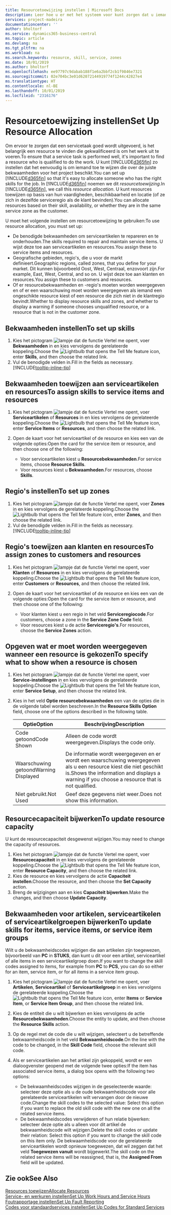 ```yaml
---
title: Resourcetoewijzing instellen | Microsoft Docs
description: Leer hoe u er met het systeem voor kunt zorgen dat u iemand toewijst die over de vereiste vaardigheden beschikt om een service te bieden.
services: project-madeira
documentationcenter: ''
author: bholtorf
ms.service: dynamics365-business-central
ms.topic: article
ms.devlang: na
ms.tgt_pltfrm: na
ms.workload: na
ms.search.keywords: resource, skill, service, zones
ms.date: 10/01/2019
ms.author: bholtorf
ms.openlocfilehash: ee97797c9dabab188f1e6a2bbf2cb1f9846e7321
ms.sourcegitcommit: 02e704bc3e01d62072144919774f1244c42827e4
ms.translationtype: HT
ms.contentlocale: nl-BE
ms.lasthandoff: 10/01/2019
ms.locfileid: "2316176"
---
```

# <a name="set-up-resource-allocation"></a><span data-ttu-id="876bb-103">Resourcetoewijzing instellen</span><span class="sxs-lookup"><span data-stu-id="876bb-103">Set Up Resource Allocation</span></span>
<span data-ttu-id="876bb-104">Om ervoor te zorgen dat een servicetaak goed wordt uitgevoerd, is het belangrijk een resource te vinden die gekwalificeerd is om het werk uit te voeren.</span><span class="sxs-lookup"><span data-stu-id="876bb-104">To ensure that a service task is performed well, it's important to find a resource who is qualified to do the work.</span></span> <span data-ttu-id="876bb-105">U kunt [!INCLUDE[d365fin](includes/d365fin_md.md)] zo instellen dat het eenvoudig is om iemand toe te wijzen die over de juiste bekwaamheden voor het project beschikt.</span><span class="sxs-lookup"><span data-stu-id="876bb-105">You can set up [!INCLUDE[d365fin](includes/d365fin_md.md)] so that it's easy to allocate someone who has the right skills for the job.</span></span> <span data-ttu-id="876bb-106">In [!INCLUDE[d365fin](includes/d365fin_md.md)] noemen we dit _resourcetoewijzing_.</span><span class="sxs-lookup"><span data-stu-id="876bb-106">In [!INCLUDE[d365fin](includes/d365fin_md.md)], we call this _resource allocation_.</span></span> <span data-ttu-id="876bb-107">U kunt resources toewijzen op basis van hun vaardigheden, beschikbaarheid en locatie (of ze zich in dezelfde serviceregio als de klant bevinden).</span><span class="sxs-lookup"><span data-stu-id="876bb-107">You can allocate resources based on their skill, availability, or whether they are in the same service zone as the customer.</span></span> 

<span data-ttu-id="876bb-108">U moet het volgende instellen om resourcetoewijzing te gebruiken:</span><span class="sxs-lookup"><span data-stu-id="876bb-108">To use resource allocation, you must set up:</span></span>  
  
* <span data-ttu-id="876bb-109">De benodigde bekwaamheden om serviceartikelen te repareren en te onderhouden.</span><span class="sxs-lookup"><span data-stu-id="876bb-109">The skills required to repair and maintain service items.</span></span> <span data-ttu-id="876bb-110">U wijst deze toe aan serviceartikelen en resources.</span><span class="sxs-lookup"><span data-stu-id="876bb-110">You assign these to service items and resources.</span></span>  
* <span data-ttu-id="876bb-111">Geografische gebieden, regio's, die u voor de markt definieert.</span><span class="sxs-lookup"><span data-stu-id="876bb-111">Geographic regions, called zones, that you define for your market.</span></span> <span data-ttu-id="876bb-112">Dit kunnen bijvoorbeeld Oost, West, Centraal, enzovoort zijn.</span><span class="sxs-lookup"><span data-stu-id="876bb-112">For example, East, West, Central, and so on.</span></span> <span data-ttu-id="876bb-113">U wijst deze toe aan klanten en resources.</span><span class="sxs-lookup"><span data-stu-id="876bb-113">You assign these to customers and resources.</span></span>  
* <span data-ttu-id="876bb-114">Of er resourcebekwaamheden en -regio's moeten worden weergegeven en of er een waarschuwing moet worden weergegeven als iemand een ongeschikte resource kiest of een resource die zich niet in de klantregio bevindt.</span><span class="sxs-lookup"><span data-stu-id="876bb-114">Whether to display resource skills and zones, and whether to display a warning if someone chooses unqualified resource, or a resource that is not in the customer zone.</span></span>  

## <a name="to-set-up-skills"></a><span data-ttu-id="876bb-115">Bekwaamheden instellen</span><span class="sxs-lookup"><span data-stu-id="876bb-115">To set up skills</span></span>
1. <span data-ttu-id="876bb-116">Kies het pictogram ![lampje dat de functie Vertel me opent](media/ui-search/search_small.png "Vertel me wat u wilt doen"), voer **Bekwaamheden** in en kies vervolgens de gerelateerde koppeling.</span><span class="sxs-lookup"><span data-stu-id="876bb-116">Choose the ![Lightbulb that opens the Tell Me feature](media/ui-search/search_small.png "Tell me what you want to do") icon, enter **Skills**, and then choose the related link.</span></span>  
2. <span data-ttu-id="876bb-117">Vul de benodigde velden in.</span><span class="sxs-lookup"><span data-stu-id="876bb-117">Fill in the fields as necessary.</span></span> [!INCLUDE[tooltip-inline-tip](includes/tooltip-inline-tip_md.md)]  

## <a name="to-assign-skills-to-service-items-and-resources"></a><span data-ttu-id="876bb-118">Bekwaamheden toewijzen aan serviceartikelen en resources</span><span class="sxs-lookup"><span data-stu-id="876bb-118">To assign skills to service items and resources</span></span>
1. <span data-ttu-id="876bb-119">Kies het pictogram ![lampje dat de functie Vertel me opent](media/ui-search/search_small.png "Vertel me wat u wilt doen"), voer **Serviceartikelen** of **Resources** in en kies vervolgens de gerelateerde koppeling.</span><span class="sxs-lookup"><span data-stu-id="876bb-119">Choose the ![Lightbulb that opens the Tell Me feature](media/ui-search/search_small.png "Tell me what you want to do") icon, enter **Service Items** or **Resources**, and then choose the related link.</span></span>  
2. <span data-ttu-id="876bb-120">Open de kaart voor het serviceartikel of de resource en kies een van de volgende opties:</span><span class="sxs-lookup"><span data-stu-id="876bb-120">Open the card for the service item or resource, and then choose one of the following:</span></span>  
  
    * <span data-ttu-id="876bb-121">Voor serviceartikelen kiest u **Resourcebekwaamheden**.</span><span class="sxs-lookup"><span data-stu-id="876bb-121">For service items, choose **Resource Skills**.</span></span>  
    * <span data-ttu-id="876bb-122">Voor resources kiest u **Bekwaamheden**.</span><span class="sxs-lookup"><span data-stu-id="876bb-122">For resources, choose **Skills**.</span></span>  

## <a name="to-set-up-zones"></a><span data-ttu-id="876bb-123">Regio's instellen</span><span class="sxs-lookup"><span data-stu-id="876bb-123">To set up zones</span></span>
1. <span data-ttu-id="876bb-124">Kies het pictogram ![lampje dat de functie Vertel me opent](media/ui-search/search_small.png "Vertel me wat u wilt doen"), voer **Zones** in en kies vervolgens de gerelateerde koppeling.</span><span class="sxs-lookup"><span data-stu-id="876bb-124">Choose the ![Lightbulb that opens the Tell Me feature](media/ui-search/search_small.png "Tell me what you want to do") icon, enter **Zones**, and then choose the related link.</span></span>  
2. <span data-ttu-id="876bb-125">Vul de benodigde velden in.</span><span class="sxs-lookup"><span data-stu-id="876bb-125">Fill in the fields as necessary.</span></span> [!INCLUDE[tooltip-inline-tip](includes/tooltip-inline-tip_md.md)]  

## <a name="to-assign-zones-to-customers-and-resources"></a><span data-ttu-id="876bb-126">Regio's toewijzen aan klanten en resources</span><span class="sxs-lookup"><span data-stu-id="876bb-126">To assign zones to customers and resources</span></span> 
1. <span data-ttu-id="876bb-127">Kies het pictogram ![lampje dat de functie Vertel me opent](media/ui-search/search_small.png "Vertel me wat u wilt doen"), voer **Klanten** of **Resources** in en kies vervolgens de gerelateerde koppeling.</span><span class="sxs-lookup"><span data-stu-id="876bb-127">Choose the ![Lightbulb that opens the Tell Me feature](media/ui-search/search_small.png "Tell me what you want to do") icon, enter **Customers** or **Resources**, and then choose the related link.</span></span>  
2. <span data-ttu-id="876bb-128">Open de kaart voor het serviceartikel of de resource en kies een van de volgende opties:</span><span class="sxs-lookup"><span data-stu-id="876bb-128">Open the card for the service item or resource, and then choose one of the following:</span></span>  
  
    * <span data-ttu-id="876bb-129">Voor klanten kiest u een regio in het veld **Serviceregiocode**.</span><span class="sxs-lookup"><span data-stu-id="876bb-129">For customers, choose a zone in the **Service Zone Code** field.</span></span>  
    * <span data-ttu-id="876bb-130">Voor resources kiest u de actie **Serviceregio's**.</span><span class="sxs-lookup"><span data-stu-id="876bb-130">For resources, choose the **Service Zones** action.</span></span>  

## <a name="to-specify-what-to-show-when-a-resource-is-chosen"></a><span data-ttu-id="876bb-131">Opgeven wat er moet worden weergegeven wanneer een resource is gekozen</span><span class="sxs-lookup"><span data-stu-id="876bb-131">To specify what to show when a resource is chosen</span></span>
1. <span data-ttu-id="876bb-132">Kies het pictogram ![lampje dat de functie Vertel me opent](media/ui-search/search_small.png "Vertel me wat u wilt doen"), voer **Service-instellingen** in en kies vervolgens de gerelateerde koppeling.</span><span class="sxs-lookup"><span data-stu-id="876bb-132">Choose the ![Lightbulb that opens the Tell Me feature](media/ui-search/search_small.png "Tell me what you want to do") icon, enter **Service Setup**, and then choose the related link.</span></span> 
2. <span data-ttu-id="876bb-133">Kies in het veld **Optie resourcebekwaamheden** een van de opties die in de volgende tabel worden beschreven.</span><span class="sxs-lookup"><span data-stu-id="876bb-133">In the **Resource Skills Option** field, choose one of the options described in the following table.</span></span>  
  
    |<span data-ttu-id="876bb-134">**Optie**</span><span class="sxs-lookup"><span data-stu-id="876bb-134">**Option**</span></span>|<span data-ttu-id="876bb-135">**Beschrijving**</span><span class="sxs-lookup"><span data-stu-id="876bb-135">**Description**</span></span>|  
    |------------|-------------|  
    |<span data-ttu-id="876bb-136">Code getoond</span><span class="sxs-lookup"><span data-stu-id="876bb-136">Code Shown</span></span> | <span data-ttu-id="876bb-137">Alleen de code wordt weergegeven.</span><span class="sxs-lookup"><span data-stu-id="876bb-137">Displays the code only.</span></span>|  
    |<span data-ttu-id="876bb-138">Waarschuwing getoond</span><span class="sxs-lookup"><span data-stu-id="876bb-138">Warning Displayed</span></span> | <span data-ttu-id="876bb-139">De informatie wordt weergegeven en er wordt een waarschuwing weergegeven als u een resource kiest die niet geschikt is.</span><span class="sxs-lookup"><span data-stu-id="876bb-139">Shows the information and displays a warning if you choose a resource that is not qualified.</span></span>|  
    |<span data-ttu-id="876bb-140">Niet gebruikt.</span><span class="sxs-lookup"><span data-stu-id="876bb-140">Not Used</span></span> | <span data-ttu-id="876bb-141">Geef deze gegevens niet weer.</span><span class="sxs-lookup"><span data-stu-id="876bb-141">Does not show this information.</span></span>|  

## <a name="to-update-resource-capacity"></a><span data-ttu-id="876bb-142">Resourcecapaciteit bijwerken</span><span class="sxs-lookup"><span data-stu-id="876bb-142">To update resource capacity</span></span>  
<span data-ttu-id="876bb-143">U kunt de resourcecapaciteit desgewenst wijzigen.</span><span class="sxs-lookup"><span data-stu-id="876bb-143">You may need to change the capacity of resources.</span></span>  
  
1. <span data-ttu-id="876bb-144">Kies het pictogram ![lampje dat de functie Vertel me opent](media/ui-search/search_small.png "Vertel me wat u wilt doen"), voer **Resourcecapaciteit** in en kies vervolgens de gerelateerde koppeling.</span><span class="sxs-lookup"><span data-stu-id="876bb-144">Choose the ![Lightbulb that opens the Tell Me feature](media/ui-search/search_small.png "Tell me what you want to do") icon, enter **Resource Capacity**, and then choose the related link.</span></span>  
2. <span data-ttu-id="876bb-145">Kies de resource en kies vervolgens de actie **Capaciteit instellen**.</span><span class="sxs-lookup"><span data-stu-id="876bb-145">Choose the resource, and then choose the **Set Capacity** action.</span></span>  
3. <span data-ttu-id="876bb-146">Breng de wijzigingen aan en kies **Capaciteit bijwerken**.</span><span class="sxs-lookup"><span data-stu-id="876bb-146">Make the changes, and then choose **Update Capacity**.</span></span>  

## <a name="to-update-skills-for-items-service-items-or-service-item-groups"></a><span data-ttu-id="876bb-147">Bekwaamheden voor artikelen, serviceartikelen of serviceartikelgroepen bijwerken</span><span class="sxs-lookup"><span data-stu-id="876bb-147">To update skills for items, service items, or service item groups</span></span>
<span data-ttu-id="876bb-148">Wilt u de bekwaamheidscodes wijzigen die aan artikelen zijn toegewezen, bijvoorbeeld van **PC** in **STUKS**, dan kunt u dit voor een artikel, serviceartikel of alle items in een serviceartikelgroep doen.</span><span class="sxs-lookup"><span data-stu-id="876bb-148">If you want to change the skill codes assigned to items, for example from **PC** to **PCS**, you can do so either for an item, service item, or for all items in a service item group.</span></span>  
  
1. <span data-ttu-id="876bb-149">Kies het pictogram ![lampje dat de functie Vertel me opent](media/ui-search/search_small.png "Vertel me wat u wilt doen"), voer **Artikelen**, **Serviceartikel** of **Serviceartikelgroep** in en kies vervolgens de gerelateerde koppeling.</span><span class="sxs-lookup"><span data-stu-id="876bb-149">Choose the ![Lightbulb that opens the Tell Me feature](media/ui-search/search_small.png "Tell me what you want to do") icon, enter **Items** or **Service Item**, or **Service Item Group**, and then choose the related link.</span></span>  
2. <span data-ttu-id="876bb-150">Kies de entiteit die u wilt bijwerken en kies vervolgens de actie **Resourcebekwaamheden**.</span><span class="sxs-lookup"><span data-stu-id="876bb-150">Choose the entity to update, and then choose the **Resource Skills** action.</span></span>  
3. <span data-ttu-id="876bb-151">Op de regel met de code die u wilt wijzigen, selecteert u de betreffende bekwaamheidscode in het veld **Bekwaamheidscode**.</span><span class="sxs-lookup"><span data-stu-id="876bb-151">On the line with the code to be changed, in the **Skill Code** field, choose the relevant skill code.</span></span>  
4.  <span data-ttu-id="876bb-152">Als er serviceartikelen aan het artikel zijn gekoppeld, wordt er een dialoogvenster geopend met de volgende twee opties:</span><span class="sxs-lookup"><span data-stu-id="876bb-152">If the item has associated service items, a dialog box opens with the following two options:</span></span>  
  
    * <span data-ttu-id="876bb-153">De bekwaamheidscodes wijzigen in de geselecteerde waarde: selecteer deze optie als u de oude bekwaamheidscode voor alle gerelateerde serviceartikelen wilt vervangen door de nieuwe code.</span><span class="sxs-lookup"><span data-stu-id="876bb-153">Change the skill codes to the selected value: Select this option if you want to replace the old skill code with the new one on all the related service items.</span></span>  
    * <span data-ttu-id="876bb-154">De bekwaamheidscodes verwijderen of hun relatie bijwerken: selecteer deze optie als u alleen voor dit artikel de bekwaamheidscode wilt wijzigen.</span><span class="sxs-lookup"><span data-stu-id="876bb-154">Delete the skill codes or update their relation: Select this option if you want to change the skill code on this item only.</span></span> <span data-ttu-id="876bb-155">De bekwaamheidscode voor de gerelateerde serviceartikelen wordt opnieuw toegewezen, dat wil zeggen dat het veld **Toegewezen vanuit** wordt bijgewerkt.</span><span class="sxs-lookup"><span data-stu-id="876bb-155">The skill code on the related service items will be reassigned, that is, the **Assigned From** field will be updated.</span></span>  
  
## <a name="see-also"></a><span data-ttu-id="876bb-156">Zie ook</span><span class="sxs-lookup"><span data-stu-id="876bb-156">See Also</span></span>
[<span data-ttu-id="876bb-157">Resources toewijzen</span><span class="sxs-lookup"><span data-stu-id="876bb-157">Allocate Resources</span></span>](service-how-to-allocate-resources.md)  
[<span data-ttu-id="876bb-158">Service- en werkuren instellen</span><span class="sxs-lookup"><span data-stu-id="876bb-158">Set Up Work Hours and Service Hours</span></span>](service-how-setup-work-service-hours.md)  
[<span data-ttu-id="876bb-159">Foutrapportage instellen</span><span class="sxs-lookup"><span data-stu-id="876bb-159">Set Up Fault Reporting</span></span>](service-how-setup-fault-reporting.md)  
[<span data-ttu-id="876bb-160">Codes voor standaardservices instellen</span><span class="sxs-lookup"><span data-stu-id="876bb-160">Set Up Codes for Standard Services</span></span>](service-how-setup-service-coding.md)  
 

